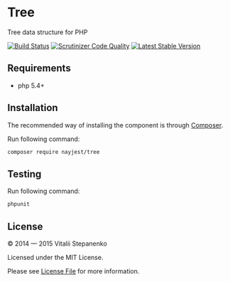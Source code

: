 Tree
====

Tree data structure for PHP

[![Build Status](https://travis-ci.org/Nayjest/Tree.svg)](https://travis-ci.org/Nayjest/Tree)
[![Scrutinizer Code Quality](https://scrutinizer-ci.com/g/Nayjest/Tree/badges/quality-score.png?b=master)](https://scrutinizer-ci.com/g/Nayjest/Tree/?branch=master)
[![Latest Stable Version](https://poser.pugx.org/nayjest/tree/v/stable)](https://packagist.org/packages/nayjest/tree) 


## Requirements

* php 5.4+  

## Installation

The recommended way of installing the component is through [Composer](https://getcomposer.org).

Run following command:

```bash
composer require nayjest/tree
```

## Testing

Run following command:

```bash
phpunit
```

## License

© 2014 — 2015 Vitalii Stepanenko

Licensed under the MIT License.

Please see [License File](LICENSE) for more information.
